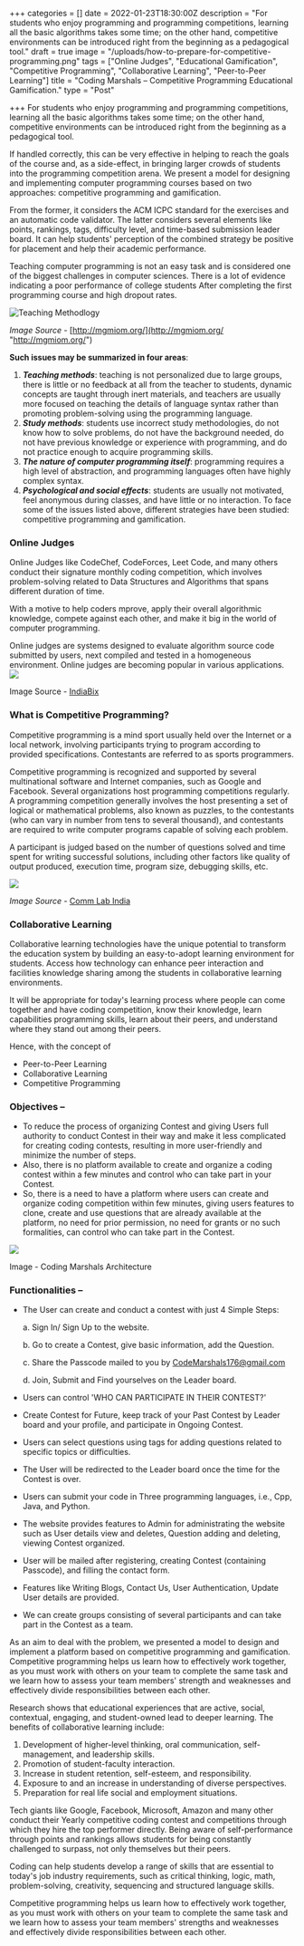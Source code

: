 +++
categories = []
date = 2022-01-23T18:30:00Z
description = "For students who enjoy programming and  programming competitions, learning all the basic  algorithms takes some time; on the other hand,  competitive environments can be introduced right from the beginning as a pedagogical tool."
draft = true
image = "/uploads/how-to-prepare-for-competitive-programming.png"
tags = ["Online Judges", "Educational  Gamification", "Competitive Programming", "Collaborative Learning", "Peer-to-Peer Learning"]
title = "Coding Marshals – Competitive Programming Educational Gamification."
type = "Post"

+++
For students who enjoy programming and programming competitions, learning all the basic algorithms takes some time; on the other hand, competitive environments can be introduced right from the beginning as a pedagogical tool.

If handled correctly, this can be very effective in helping to reach the goals of the course and, as a side-effect, in bringing larger crowds of students into the programming competition arena. We present a model for designing and implementing computer programming courses based on two approaches: competitive programming and gamification.

From the former, it considers the ACM ICPC standard for the exercises and an automatic code validator. The latter considers several elements like points, rankings, tags, difficulty level, and time-based submission leader board. It can help students' perception of the combined strategy be positive for placement and help their academic performance.

Teaching computer programming is not an easy task and is considered one of the biggest challenges in computer sciences. There is a lot of evidence indicating a poor performance of college students After completing the first programming course and high dropout rates.

![Teaching Methodlogy](/uploads/teching-methedology.jpg "Teaching Methodlogy")

_Image Source_ - [http://mgmiom.org/](http://mgmiom.org/ "http://mgmiom.org/")

**Such issues may be summarized in four areas**:

1. **_Teaching methods_**: teaching is not personalized due to large groups, there is little or no feedback at all from the teacher to students, dynamic concepts are taught through inert materials, and teachers are usually more focused on teaching the details of language syntax rather than promoting problem-solving using the programming language.
2. **_Study methods_**: students use incorrect study methodologies, do not know how to solve problems, do not have the background needed, do not have previous knowledge or experience with programming, and do not practice enough to acquire programming skills.
3. **_The nature of computer programming itself_**: programming requires a high level of abstraction, and programming languages often have highly complex syntax.
4. **_Psychological and social effects_**: students are usually not motivated, feel anonymous during classes, and have little or no interaction. To face some of the issues listed above, different strategies have been studied: competitive programming and gamification.

### Online Judges

Online Judges like CodeChef, CodeForces, Leet Code, and many others conduct their signature monthly coding competition, which involves problem-solving related to Data Structures and Algorithms that spans different duration of time.

With a motive to help coders mprove, apply their overall algorithmic knowledge, compete against each other, and make it big in the world of computer programming.

Online judges are systems designed to evaluate algorithm source code submitted by users, next compiled and tested in a homogeneous environment. Online judges are becoming popular in various applications. ![](/uploads/fa7b4bdc3b2f73e749e5c2c646d4ae13.gif)

Image Source - [IndiaBix]()

### What is Competitive Programming?

Competitive programming is a mind sport usually held over the Internet or a local network, involving participants trying to program according to provided specifications. Contestants are referred to as sports programmers.

Competitive programming is recognized and supported by several multinational software and Internet companies, such as Google and Facebook. Several organizations host programming competitions regularly. A programming competition generally involves the host presenting a set of logical or mathematical problems, also known as puzzles, to the contestants (who can vary in number from tens to several thousand), and contestants are required to write computer programs capable of solving each problem.

A participant is judged based on the number of questions solved and time spent for writing successful solutions, including other factors like quality of output produced, execution time, program size, debugging skills, etc.

![](/uploads/benefits-of-collaborative-learning-infographic1.jpg)

_Image Source_ - [Comm Lab India](https://blog.commlabindia.com/wp-content/uploads/2017/04/benefits-of-collaborative-learning-infographic1.jpg)

### Collaborative Learning

Collaborative learning technologies have the unique potential to transform the education system by building an easy-to-adopt learning environment for students. Access how technology can enhance peer interaction and facilities knowledge sharing among the students in collaborative learning environments.

It will be appropriate for today's learning process where people can come together and have coding competition, know their knowledge, learn capabilities programming skills, learn about their peers, and understand where they stand out among their peers.

Hence, with the concept of

* Peer-to-Peer Learning
* Collaborative Learning
* Competitive Programming

### Objectives –

* To reduce the process of organizing Contest and giving Users full authority to conduct Contest in their way and make it less complicated for creating coding contests, resulting in more user-friendly and minimize the number of steps.
* Also, there is no platform available to create and organize a coding contest within a few minutes and control who can take part in your Contest.
* So, there is a need to have a platform where users can create and organize coding competition within few minutes, giving users features to clone, create and use questions that are already available at the platform, no need for prior permission, no need for grants or no such formalities, can control who can take part in the Contest.

![](/uploads/screenshot-126.png)

Image - Coding Marshals Architecture

### Functionalities –

* The User can create and conduct a contest with just 4 Simple Steps:

  a. Sign In/ Sign Up to the website.

  b. Go to create a Contest, give basic information, add the Question.

  c. Share the Passcode mailed to you by CodeMarshals176@gmail.com

  d. Join, Submit and Find yourselves on the Leader board.
* Users can control 'WHO CAN PARTICIPATE IN THEIR CONTEST?'
* Create Contest for Future, keep track of your Past Contest by Leader board and your profile, and participate in Ongoing Contest.
* Users can select questions using tags for adding questions related to specific topics or difficulties.
* The User will be redirected to the Leader board once the time for the Contest is over.
* Users can submit your code in Three programming languages, i.e., Cpp, Java, and Python.
* The website provides features to Admin for administrating the website such as User details view and deletes, Question adding and deleting, viewing Contest organized.
* User will be mailed after registering, creating Contest (containing Passcode), and filling the contact form.
* Features like Writing Blogs, Contact Us, User Authentication, Update User details are provided.
* We can create groups consisting of several participants and can take part in the Contest as a team.

As an aim to deal with the problem, we presented a model to design and implement a platform based on competitive programming and gamification. Competitive programming helps us learn how to effectively work together, as you must work with others on your team to complete the same task and we learn how to assess your team members' strength and weaknesses and effectively divide responsibilities between each other. 

Research shows that educational experiences that are active, social, contextual, engaging, and student-owned lead to deeper learning. The benefits of collaborative learning include: 

1. Development of higher-level thinking, oral communication, self-management, and leadership skills. 
2. Promotion of student-faculty interaction. 
3. Increase in student retention, self-esteem, and responsibility. 
4. Exposure to and an increase in understanding of diverse perspectives. 
5. Preparation for real life social and employment situations. 

Tech giants like Google, Facebook, Microsoft, Amazon and many other conduct their Yearly competitive coding contest and competitions through which they hire the top performer directly. Being aware of self-performance through points and rankings allows students for being constantly challenged to surpass, not only themselves but their peers. 

Coding can help students develop a range of skills that are essential to today's job industry requirements, such as critical thinking, logic, math, problem-solving, creativity, sequencing and structured language skills. 

Competitive programming helps us learn how to effectively work together, as you must work with others on your team to complete the same task and we learn how to assess your team members' strengths and weaknesses and effectively divide responsibilities between each other.